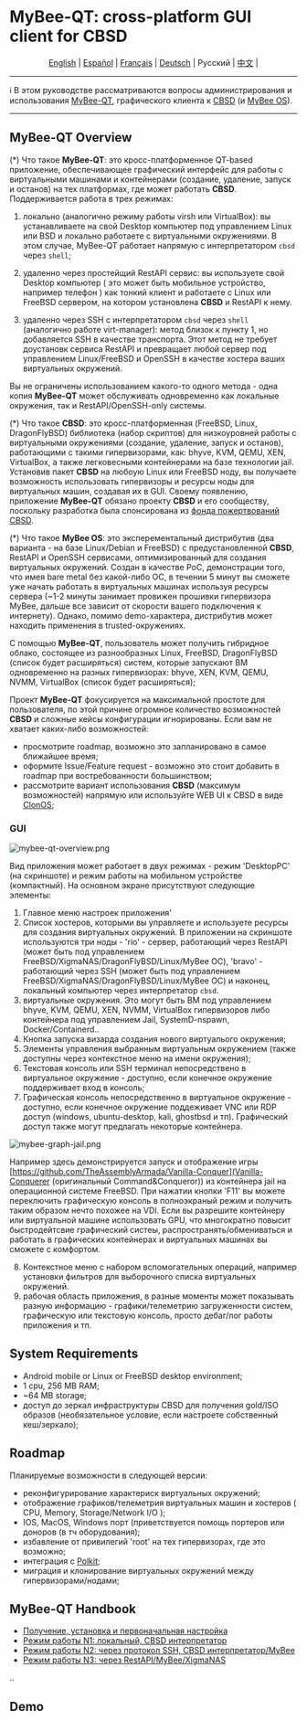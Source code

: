 # MyBee-QT: cross-platform GUI client for CBSD

<p align="center">
  <a href="/README.md">English</a> |
  <a href="/README.es.md">Español</a> |
  <a href="/README.fr.md">Français</a> |
  <a href="/README.de.md">Deutsch</a> |
  <span>Русский</span> |
  <a href="/README.ch.md">中文</a> |
</p>

---

:information_source: В этом руководстве рассматриваются вопросы администрирования и использования [MyBee-QT](https://github.com/myb-project/mybee-qt), графического клиента к [CBSD](https://github.com/cbsd/cbsd) (и [MyBee OS](https://myb.convectix.com/)).

---

## MyBee-QT Overview

(*) Что такое **MyBee-QT**: это кросс-платформенное QT-based приложение, обеспечивающее графический интерфейс для работы с виртуальными машинами и контейнерами (создание, удаление, запуск и останов) на тех платформах, где может работать **CBSD**.
Поддерживается работа в трех режимах:

1) локально (аналогично режиму работы virsh или VirtualBox): вы устанавливаете на свой Desktop компьютер под управлением Linux или BSD и локально работаете с виртуальными окружениями. В этом случае, MyBee-QT работает напрямую с интерпретатором `cbsd` через `shell`;

2) удаленно через простейщий RestAPI сервис: вы используете свой Desktop компьютер ( это может быть мобильное устройство, например телефон ) как тонкий клиент и работаете с Linux или FreeBSD сервером, на котором установлена **CBSD** и RestAPI к нему.

3) удаленно через SSH с интерпретатором `cbsd` через `shell` (аналогично работе virt-manager): метод близок к пункту 1, но добавляется SSH в качестве транспорта. Этот метод не требует доустановк сервиса RestAPI и превращает любой сервер под управлением Linux/FreeBSD и OpenSSH в качестве хостера ваших виртуальных окружений.

Вы не ограничены использованием какого-то одного метода - одна копия **MyBee-QT** может обслуживать одновременно как локальные окружения, так и RestAPI/OpenSSH-only системы.

(*) Что такое **CBSD**: это кросс-платформенная (FreeBSD, Linux, DragonFlyBSD) библиотека (набор скриптов) для низкоуровней работы с виртуальными окружениями (создание, удаление, запуск и останов), работающими с такими гипервизорами, как: bhyve, KVM, QEMU, XEN, VirtualBox, а также легковесными контейнерами на базе технологии jail.
Установив пакет **CBSD** на любоую Linux или FreeBSD ноду, вы получаете возможность использовать гипервизоры и ресурсы ноды для виртуальных машин, создавая их в GUI.
Своему появлению, приложение **MyBee-QT** обязано проекту **CBSD** и его сообществу, поскольку разработка была спонсирована из [фонда пожертвований CBSD](https://www.patreon.com/clonos).


(*) Что такое **MyBee OS**: это эксперементальный дистрибутив (два варианта - на базе Linux/Debian и FreeBSD) с предустановленной **CBSD**, RestAPI и OpenSSH сервисами, оптимизированный для создания виртуальных окружений. 
Создан в качестве PoC, демонстрации того, что имея bare metal без какой-либо ОС, в течении 5 минут вы сможете уже начать работать в виртуальных машинах используя ресурсы сервера (~1-2 минуты занимает провижен прошивки гипервизора MyBee, дальше все зависит от скорости вашего подключения к интернету).
Однако, помимо demo-характера, дистрибутив может находить применения в trusted-окружениях.

С помощью **MyBee-QT**, пользователь может получить гибридное облако, состоящее из разнообразных Linux, FreeBSD, DragonFlyBSD (список будет расширяться) систем, которые запускают ВМ одновременно на разных гипервизорах: bhyve, XEN, KVM, QEMU, NVMM, VirtualBox (список будет расширяться);

Проект **MyBee-QT** фокусируется на максимальной простоте для пользователя, по этой причине огромное количество возможностей **CBSD** и сложные кейсы конфигурации игнорированы. Если вам не хватает каких-либо возможностей:

- просмотрите roadmap, возможно это запланировано в самое ближайшее время;
- оформите Issue/Feature request - возможно это стоит добавить в roadmap при востребованности большинством;
- рассмотрите вариант использования **CBSD** (максимум возможностей) напрямую или используйте WEB UI к CBSD в виде [ClonOS](https://clonos.convectix.com);

### GUI

![mybee-qt-overview.png](https://myb.convectix.com/img/mybee-qt-overview.png?raw=true)

Вид приложения может работает в двух режимах - режим 'DesktopPC' (на скриншоте) и режим работы на мобильном устройстве (компактный). На основном экране присутствуют следующие элементы:

1) Главное меню настроек приложения'
2) Список хостеров, которыми вы управляете и используете ресурсы для создания виртуальных окружений. В приложении на скриншоте используются три ноды - 'rio' - сервер, работающий через RestAPI (может быть под управлением FreeBSD/XigmaNAS/DragonFlyBSD/Linux/MyBee ОС),
'bravo' - работающий через SSH (может быть под управлением FreeBSD/XigmaNAS/DragonFlyBSD/Linux/MyBee ОС) и наконец, локальный компьютер через интерпретатор `cbsd`.
3) виртуальные окружения. Это могут быть ВМ под управлением bhyve, KVM, QEMU, XEN, NVMM, VirtualBox гипервизоров либо контейнера под управлением Jail, SystemD-nspawn, Docker/Containerd..
4) Кнопка запуска визарда создания нового виртуалього окружения;
5) Элементы управления выбранным виртуальным окружением (также доступны через контекстное меню на имени окружения);
6) Текстовая консоль или SSH терминал непосредствено в виртуальное окружение - доступно, если конечное окружение поддерживает вход в консоль;
7) Графическая консоль непосредственно в виртуальное окружение - доступно, если конечное окружение поддеживает VNC или RDP доступ (windows, ubuntu-desktop, kali, ghostbsd и тп). Графический доступ также могут предлагать некоторые контейнера.

![mybee-graph-jail.png](https://myb.convectix.com/img/mybee-graph-jail.png)

Например здесь демонстрируется запуск и отображение игры [https://github.com/TheAssemblyArmada/Vanilla-Conquer](Vanilla-Conquerer (оригинальный Command&Conqueror)) из контейнера jail на операционной системе FreeBSD. 
При нажатии кнопки 'F11' вы можете переключить графическую консоль в полноэкраный режим и получить таким образом нечто похожее на VDI. Если вы разрешите контейнеру или виртуальной машине использовать GPU, что многократно повысит
быстродейтсвие графический систеы, распространять/обмениваться и работать в графических контейнерах и виртуальных машинах вы сможете с комфортом.

8) Контекстное меню с набором вспомогательных операций, например установки фильтров для выборочного списка виртуальных окружений.
9) рабочая область приложения, в разные моменты может показывать разную информацию - графики/телеметрию загруженности систем, графическую или текстовую консоль, просто дебаг/лог работы приложения и тп.

## System Requirements

- Android mobile or Linux or FreeBSD desktop environment;
- 1 cpu, 256 MB RAM;
- ~64 MB storage;
- доступ до зеркал инфраструктуры CBSD для получения gold/ISO образов (необязательное условие, если настроете собственный кеш/зеркало);

## Roadmap

Планируемые возможности в следующей версии:

- реконфигурирование характериск виртуальных окружений;
- отображение графиков/телеметрия виртуальных машин и хостеров ( CPU, Memory, Storage/Network I/O );
- IOS, MacOS, Windows порт (приветствуется помощь портеров или доноров (в тч оборудования);
- избавление от привилегий 'root' на тех гипервизорах, где это возможно;
- интеграция с [Polkit](https://github.com/polkit-org/polkit);
- миграция и клонирование виртуальных окружений между гипервизорами/нодами;

## MyBee-QT Handbook

* [Получение, установка и первоначальная настройка](docs/ru/get-myb-qt.md)
* [Режим работы N1: локальный, CBSD интерпретатор](docs/ru/myb-qt-cbsd-local.md)
* [Режим работы N2: через протокол SSH, CBSD интерпретатор/MyBee](myb-qt-cbsd-ssh.md)
* [Режим работы N3: через RestAPI/MyBee/XigmaNAS](myb-qt-api.md)

..

## Demo
